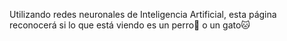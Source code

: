 Utilizando redes neuronales de Inteligencia Artificial, esta página reconocerá si lo que está viendo es un perro🐶 o un gato🐱
